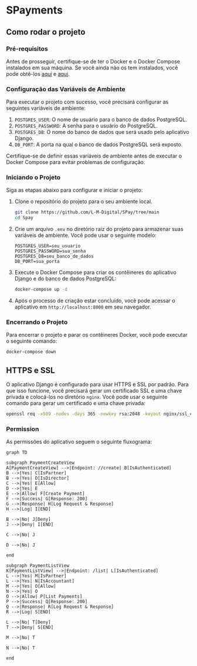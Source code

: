 # SPayments

## Como rodar o projeto

### Pré-requisitos

Antes de prosseguir, certifique-se de ter o Docker e o Docker Compose instalados em sua máquina. Se você ainda não os tem instalados, você pode obtê-los [aqui](https://docs.docker.com/get-docker/) e [aqui](https://docs.docker.com/compose/install/).

### Configuração das Variáveis de Ambiente

Para executar o projeto com sucesso, você precisará configurar as seguintes variáveis de ambiente:

1. `POSTGRES_USER`: O nome de usuário para o banco de dados PostgreSQL.
2. `POSTGRES_PASSWORD`: A senha para o usuário do PostgreSQL.
3. `POSTGRES_DB`: O nome do banco de dados que será usado pelo aplicativo Django.
4. `DB_PORT`: A porta na qual o banco de dados PostgreSQL será exposto.

Certifique-se de definir essas variáveis de ambiente antes de executar o Docker Compose para evitar problemas de configuração.

### Iniciando o Projeto

Siga as etapas abaixo para configurar e iniciar o projeto:

1. Clone o repositório do projeto para o seu ambiente local.

    ```bash
    git clone https://github.com/L-M-Digital/SPay/tree/main
    cd Spay
    ```

2. Crie um arquivo `.env` no diretório raiz do projeto para armazenar suas variáveis de ambiente. Você pode usar o seguinte modelo:

    ```plaintext
    POSTGRES_USER=seu_usuario
    POSTGRES_PASSWORD=sua_senha
    POSTGRES_DB=seu_banco_de_dados
    DB_PORT=sua_porta
    ```

3. Execute o Docker Compose para criar os contêineres do aplicativo Django e do banco de dados PostgreSQL:

    ```bash
    docker-compose up -d
    ```

4. Após o processo de criação estar concluído, você pode acessar o aplicativo em `http://localhost:8000` em seu navegador.

### Encerrando o Projeto

Para encerrar o projeto e parar os contêineres Docker, você pode executar o seguinte comando:

```bash
docker-compose down
```

## HTTPS e SSL

O aplicativo Django é configurado para usar HTTPS e SSL por padrão. Para que isso funcione, você precisará gerar um certificado SSL e uma chave privada e colocá-los no diretório `nginx`. Você pode usar o seguinte comando para gerar um certificado e uma chave privada:

```bash
openssl req -x509 -nodes -days 365 -newkey rsa:2048 -keyout nginx/ssl_certificate.key -out nginx/ssl_certificate.crt
```

### Permission

As permissões do aplicativo seguem o seguinte fluxograma:

```mermaid
graph TD

subgraph PaymentCreateView
A[PaymentCreateView] -->|Endpoint: //create| B[IsAuthenticated]
B -->|Yes| C[IsPartner]
B -->|Yes| D[IsDirector]
C -->|Yes| E[Allow]
D -->|Yes| E
E -->|Allow| F[Create Payment]
F -->|Success| G[Response: 200]
G -->|Response| H[Log Request & Response]
H -->|Log| I[END]

B -->|No| J[Deny]
J -->|Deny| I[END]

C -->|No| J

D -->|No| J

end

subgraph PaymentListView
K[PaymentListView] -->|Endpoint: /list| L[IsAuthenticated]
L -->|Yes| M[IsPartner]
L -->|Yes| N[IsAccountant]
M -->|Yes| O[Allow]
N -->|Yes| O
O -->|Allow| P[List Payments]
P -->|Success| Q[Response: 200]
Q -->|Response| R[Log Request & Response]
R -->|Log| S[END]

L -->|No| T[Deny]
T -->|Deny| S[END]

M -->|No| T

N -->|No| T

end


```
